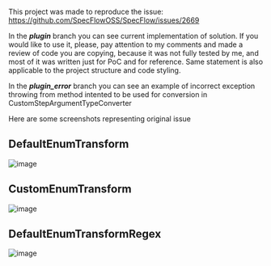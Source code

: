 This project was made to reproduce the issue:
https://github.com/SpecFlowOSS/SpecFlow/issues/2669

In the **_plugin_** branch you can see current implementation of solution. If you would like to use it, please, pay attention to my comments and made a review of code you are copying, because it was not fully tested by me, and most of it was written just for PoC and for reference. Same statement is also applicable to the project structure and code styling.

In the **_plugin_error_** branch you can see an example of incorrect exception throwing from method intented to be used for conversion in CustomStepArgumentTypeConverter

Here are some screenshots representing original issue

## DefaultEnumTransform
![image](https://user-images.githubusercontent.com/24895280/199183827-eb1a923c-77d4-4f97-8d93-0a63002d155e.png)

## CustomEnumTransform
![image](https://user-images.githubusercontent.com/24895280/199183775-27fbcd10-47a5-4496-89b8-91bea129880e.png)

## DefaultEnumTransformRegex
![image](https://user-images.githubusercontent.com/24895280/199183852-de2a5461-4946-413e-b78e-555ee216fa51.png)
